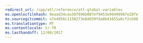 ```yaml
---
redirect_url: /cpp/atl/reference/atl-global-variables
ms.openlocfilehash: 0eaad34cea36f896b087ef9453e99499987e28fe
ms.sourcegitcommit: a7e4956c1150273e8dd39fda8b41655a6cf2cb98
ms.translationtype: MT
ms.contentlocale: tr-TR
ms.lasthandoff: 12/08/2017
---
```

